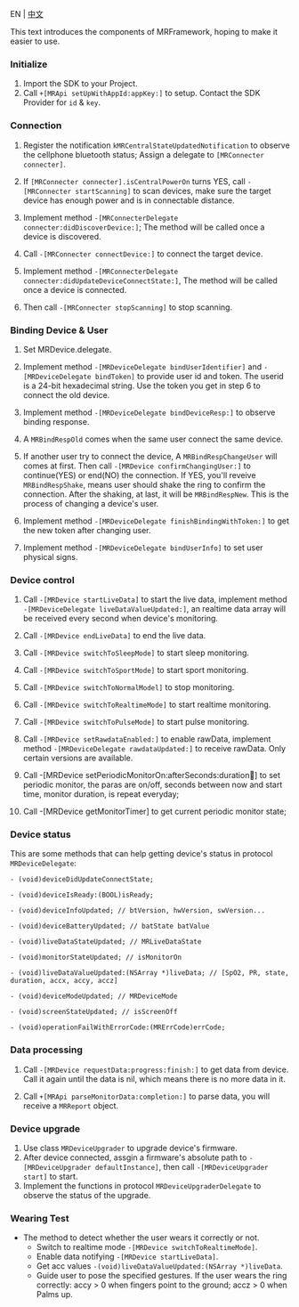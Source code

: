 
EN | [中文](./README-zh.md)

This text introduces the components of MRFramework, hoping to make it easier to use.


### Initialize

1. Import the SDK to your Project.
2. Call `+[MRApi setUpWithAppId:appKey:]` to setup. Contact the SDK Provider for `id` & `key`.

### Connection

1. Register the notification `kMRCentralStateUpdatedNotification` to observe the cellphone bluetooth status; Assign a delegate to `[MRConnecter connecter]`.

2. If `[MRConnecter connecter].isCentralPowerOn` turns YES, call `-[MRConnecter startScanning]` to scan devices, make sure the target device has enough power and is in connectable distance.

3. Implement method `-[MRConnecterDelegate connecter:didDiscoverDevice:]`; The method will be called once a device is discovered.

4. Call `-[MRConnecter connectDevice:]` to connect the target device.

5. Implement method `-[MRConnecterDelegate connecter:didUpdateDeviceConnectState:]`, The method will be called once a device is connected.

6. Then call `-[MRConnecter stopScanning]` to stop scanning.



###  Binding Device & User

1. Set MRDevice.delegate.

2. Implement method `-[MRDeviceDelegate bindUserIdentifier]` and `-[MRDeviceDelegate bindToken]` to provide user id and token. The userid is a 24-bit hexadecimal string. Use the token you get in step 6 to connect the old device.

3. Implement method `-[MRDeviceDelegate bindDeviceResp:]` to observe binding response. 

4. A `MRBindRespOld` comes when the same user connect the same device. 

5. If another user try to connect the device, A `MRBindRespChangeUser` will comes at first. Then call `-[MRDevice confirmChangingUser:]` to continue(YES) or end(NO) the connection. If YES, you'll reveive `MRBindRespShake`, means user should shake the ring to confirm the connection. After the shaking, at last, it will be `MRBindRespNew`. This is the process of changing a device's user.

6. Implement method `-[MRDeviceDelegate finishBindingWithToken:]` to get the new token after changing user.

7. Implement method `-[MRDeviceDelegate bindUserInfo]` to set user physical signs.



### Device control

1. Call `-[MRDevice startLiveData]` to start the live data, implement method `-[MRDeviceDelegate liveDataValueUpdated:]`, an realtime data array will be received every second when device's monitoring.

2. Call `-[MRDevice endLiveData]` to end the live data.

3. Call `-[MRDevice switchToSleepMode]` to start sleep monitoring.

4. Call `-[MRDevice switchToSportMode]` to start sport monitoring.

5. Call `-[MRDevice switchToNormalModel]` to stop monitoring.

6. Call `-[MRDevice switchToRealtimeMode]` to start realtime monitoring.

7. Call `-[MRDevice switchToPulseMode]` to start pulse monitoring.

8. Call `-[MRDevice setRawdataEnabled:]` to enable rawData, implement method `-[MRDeviceDelegate rawdataUpdated:]` to receive rawData. Only certain versions are available.

9. Call -[MRDevice setPeriodicMonitorOn:afterSeconds:duration:repeat:] to set periodic monitor, the paras are on/off, seconds between now and start time, monitor duration, is repeat everyday;

10. Call -[MRDevice getMonitorTimer] to get current periodic monitor state;


### Device status

This are some methods that can help getting device's status in protocol `MRDeviceDelegate`:

```
- (void)deviceDidUpdateConnectState;

- (void)deviceIsReady:(BOOL)isReady;

- (void)deviceInfoUpdated; // btVersion, hwVersion, swVersion...

- (void)deviceBatteryUpdated; // batState batValue

- (void)liveDataStateUpdated; // MRLiveDataState

- (void)monitorStateUpdated; // isMonitorOn

- (void)liveDataValueUpdated:(NSArray *)liveData; // [SpO2, PR, state, duration, accx, accy, accz]

- (void)deviceModeUpdated; // MRDeviceMode

- (void)screenStateUpdated; // isScreenOff

- (void)operationFailWithErrorCode:(MRErrCode)errCode; 
```


### Data processing

1. Call `-[MRDevice requestData:progress:finish:]` to get data from device. Call it again until the data is nil, which means there is no more data in it.

2. Call `+[MRApi parseMonitorData:completion:]` to parse data, you will receive a `MRReport` object.


### Device upgrade
1. Use class `MRDeviceUpgrader` to upgrade device's firmware.
2. After device connected, assgin a firmware's absolute path to `-[MRDeviceUpgrader defaultInstance]`, then call `-[MRDeviceUpgrader start]` to start.
3. Implement the functions in protocol `MRDeviceUpgraderDelegate` to observe the status of the upgrade.


### Wearing Test
* The method to detect whether the user wears it correctly or not.
	* Switch to realtime mode `-[MRDevice switchToRealtimeMode]`.
	* Enable data notifying `-[MRDevice startLiveData]`.
	* Get acc values `-(void)liveDataValueUpdated:(NSArray *)liveData`.
	* Guide user to pose the specified gestures. If the user wears the ring correctly: accy > 0 when fingers point to the ground; accz > 0 when Palms up.
